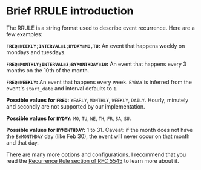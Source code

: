# Brief RRULE introduction

The RRULE is a string format used to describe event recurrence. Here are a few examples:

**`FREQ=WEEKLY;INTERVAL=1;BYDAY=MO,TU`:** An event that happens weekly on mondays and tuesdays.

**`FREQ=MONTHLY;INTERVAL=3;BYMONTHDAY=10`:** An event that happens every 3 months on the 10th of the month.

**`FREQ=WEEKLY`:** An event that happens every week. `BYDAY` is inferred from the event's `start_date` and interval defaults to `1`.


**Possible values for `FREQ`:** `YEARLY`, `MONTHLY`, `WEEKLY`, `DAILY`. Hourly, minutely and secondly are not supported by our implementation.

**Possible values for `BYDAY`:** `MO`, `TU`, `WE`, `TH`, `FR`, `SA`, `SU`.

**Possible values for `BYMONTHDAY`:** 1 to 31. Caveat: if the month does not have the `BYMONTHDAY` day (like Feb 30), the event will never occur on that month and that day.

There are many more options and configurations. I recommend that you read the [Recurrence Rule section of RFC 5545](https://tools.ietf.org/html/rfc5545#section-3.3.10) to learn more about it.
